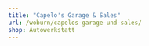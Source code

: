 ```yaml
---
title: "Capelo's Garage & Sales"
url: /woburn/capelos-garage-und-sales/
shop: Autowerkstatt
---
```

